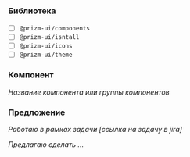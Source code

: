 ### Библиотека

- [ ] `@prizm-ui/components`
- [ ] `@prizm-ui/isntall`
- [ ] `@prizm-ui/icons`
- [ ] `@prizm-ui/theme`

### Компонент

_Название компонента или группы компонентов_

### Предложение

_Работаю в рамках задачи [ссылка на задачу в jira]_

_Предлагаю сделать ..._
